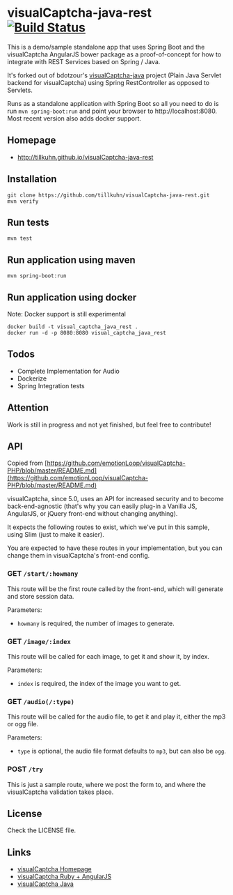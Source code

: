 visualCaptcha-java-rest [![Build Status](https://travis-ci.org/tillkuhn/visualCaptcha-java-rest.svg?branch=master)](https://travis-ci.org/tillkuhn/visualCaptcha-java-rest)
========================
This is a demo/sample standalone app that uses Spring Boot and the visualCaptcha AngularJS bower package as a proof-of-concept for how to integrate with REST Services based on Spring / Java.

It's forked out of bdotzour's [visualCaptcha-java](https://github.com/bdotzour/visualCaptcha-java) project (Plain Java Servlet backend for visualCaptcha) using Spring RestController as opposed to Servlets.

Runs as a standalone application with Spring Boot so all you need to do is run `mvn spring-boot:run` and point your browser to http://localhost:8080. Most recent version also adds docker support.

## Homepage

 * http://tillkuhn.github.io/visualCaptcha-java-rest

## Installation

```
git clone https://github.com/tillkuhn/visualCaptcha-java-rest.git
mvn verify
```

## Run tests

```
mvn test
```

## Run application using maven

```
mvn spring-boot:run
```

## Run application using docker

Note: Docker support is still experimental

```
docker build -t visual_captcha_java_rest .
docker run -d -p 8080:8080 visual_captcha_java_rest
```

## Todos

* Complete Implementation for Audio
* Dockerize
* Spring Integration tests

## Attention

Work is still in progress and not yet finished, but feel free to contribute!

## API

Copied from [https://github.com/emotionLoop/visualCaptcha-PHP/blob/master/README.md](https://github.com/emotionLoop/visualCaptcha-PHP/blob/master/README.md)

visualCaptcha, since 5.0, uses an API for increased security and to become back-end-agnostic (that's why you can easily plug-in a Vanilla JS, AngularJS, or jQuery front-end without changing anything).

It expects the following routes to exist, which we've put in this sample, using Slim (just to make it easier).

You are expected to have these routes in your implementation, but you can change them in visualCaptcha's front-end config.

### GET `/start/:howmany`

This route will be the first route called by the front-end, which will generate and store session data.

Parameters:

- `howmany` is required, the number of images to generate.

### GET `/image/:index`

This route will be called for each image, to get it and show it, by index.

Parameters:

- `index` is required, the index of the image you want to get.

### GET `/audio(/:type)`

This route will be called for the audio file, to get it and play it, either the mp3 or ogg file.

Parameters:

- `type` is optional, the audio file format defaults to `mp3`, but can also be `ogg`.

### POST `/try` 

This is just a sample route, where we post the form to, and where the visualCaptcha validation takes place.


## License

Check the LICENSE file.

## Links
* [visualCaptcha Homepage](http://visualcaptcha.net/)
* [visualCaptcha Ruby + AngularJS](https://github.com/emotionLoop/visualCaptcha-ruby)
* [visualCaptcha Java](https://github.com/bdotzour/visualCaptcha-java)

